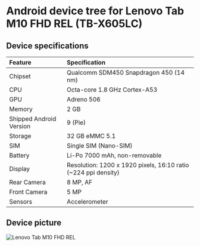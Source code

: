 # Android device tree for Lenovo Tab M10 FHD REL (TB-X605LC)

## Device specifications

| Feature                 | Specification                                                                  |
| :---------------------- | :------------------------------------------------------------------------------|
| Chipset                 | Qualcomm SDM450 Snapdragon 450 (14 nm)                                         |
| CPU                     | Octa-core 1.8 GHz Cortex-A53                                                   |
| GPU                     | Adreno 506                                                                     |
| Memory                  | 2 GB                                                                           |
| Shipped Android Version | 9 (Pie)                                                                        |
| Storage                 | 32 GB eMMC 5.1                                                                 |
| SIM                     | Single SIM (Nano-SIM)                                                          |
| Battery                 | Li-Po 7000 mAh, non-removable                                                  |
| Display                 | Resolution: 1200 x 1920 pixels, 16:10 ratio (~224 ppi density)                 |
| Rear Camera             | 8 MP, AF                                                                       |
| Front Camera            | 5 MP                                                                           |
| Sensors                 | Accelerometer                                                                  |

## Device picture

![Lenovo Tab M10 FHD REL](https://fdn2.gsmarena.com/vv/pics/lenovo/lenovo-m10-fhd-rel-1.jpg)
